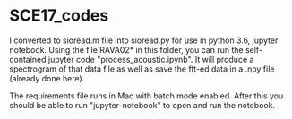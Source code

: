 # SCE17_codes
I converted to sioread.m file into sioread.py for use in python 3.6, jupyter notebook.
Using the file RAVA02* in this folder, you can run the self-contained jupyter code "process_acoustic.ipynb". 
It will produce a spectrogram of that data file as well as save the fft-ed data in a .npy file (already done here).

The requirements file runs in Mac with batch mode enabled. After this you should be able to run "jupyter-notebook" to open and run the notebook.
